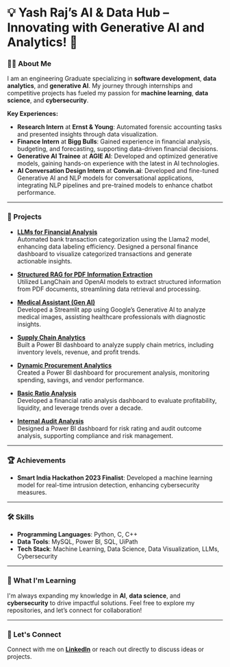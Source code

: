 # 💡 Yash Raj’s AI & Data Hub – Innovating with Generative AI and Analytics! 🚀

### 👨‍💻 About Me

I am an engineering Graduate specializing in **software development**, **data analytics**, and **generative AI**. My journey through internships and competitive projects has fueled my passion for **machine learning**, **data science**, and **cybersecurity**.

**Key Experiences:**
- **Research Intern** at **Ernst & Young**: Automated forensic accounting tasks and presented insights through data visualization.
- **Finance Intern** at **Bigg Bulls**: Gained experience in financial analysis, budgeting, and forecasting, supporting data-driven financial decisions.
- **Generative AI Trainee** at **AGIE AI**: Developed and optimized generative models, gaining hands-on experience with the latest in AI technologies.
- **AI Conversation Design Intern** at **Convin.ai**: Developed and fine-tuned Generative AI and NLP models for conversational applications, integrating NLP pipelines and pre-trained models to enhance chatbot performance.

---

### 🚀 Projects

- **[LLMs for Financial Analysis](https://github.com/YashRaj1240/LLMs-Financial-Analysis.git)**  
  Automated bank transaction categorization using the Llama2 model, enhancing data labeling efficiency. Designed a personal finance dashboard to visualize categorized transactions and generate actionable insights. 

- **[Structured RAG for PDF Information Extraction](https://github.com/YashRaj1240/Structured-RAG-PDF.git)**  
  Utilized LangChain and OpenAI models to extract structured information from PDF documents, streamlining data retrieval and processing.

- **[Medical Assistant (Gen AI)](https://github.com/YashRaj1240/Medical-Assistant-GenAI.git)**  
  Developed a Streamlit app using Google’s Generative AI to analyze medical images, assisting healthcare professionals with diagnostic insights.

- **[Supply Chain Analytics](https://github.com/YashRaj1240/Supply-Chain-Analytics.git)**  
  Built a Power BI dashboard to analyze supply chain metrics, including inventory levels, revenue, and profit trends.

- **[Dynamic Procurement Analytics](https://github.com/YashRaj1240/Dynamic-Procurement-Analytics.git)**  
  Created a Power BI dashboard for procurement analysis, monitoring spending, savings, and vendor performance.

- **[Basic Ratio Analysis](https://github.com/YashRaj1240/Basic-Ratio-Analysis.git)**  
  Developed a financial ratio analysis dashboard to evaluate profitability, liquidity, and leverage trends over a decade.

- **[Internal Audit Analysis](https://github.com/YashRaj1240/Internal-Audit-Analysis.git)**  
  Designed a Power BI dashboard for risk rating and audit outcome analysis, supporting compliance and risk management.

---

### 🏆 Achievements

- **Smart India Hackathon 2023 Finalist**: Developed a machine learning model for real-time intrusion detection, enhancing cybersecurity measures.

---

### 🛠️ Skills

- **Programming Languages**: Python, C, C++
- **Data Tools**: MySQL, Power BI, SQL, UiPath
- **Tech Stack**: Machine Learning, Data Science, Data Visualization, LLMs, Cybersecurity

---

### 🌱 What I'm Learning

I'm always expanding my knowledge in **AI**, **data science**, and **cybersecurity** to drive impactful solutions. Feel free to explore my repositories, and let’s connect for collaboration!

---

### 👫 Let's Connect

Connect with me on **[LinkedIn](https://www.linkedin.com/in/yash-raj)** or reach out directly to discuss ideas or projects.
